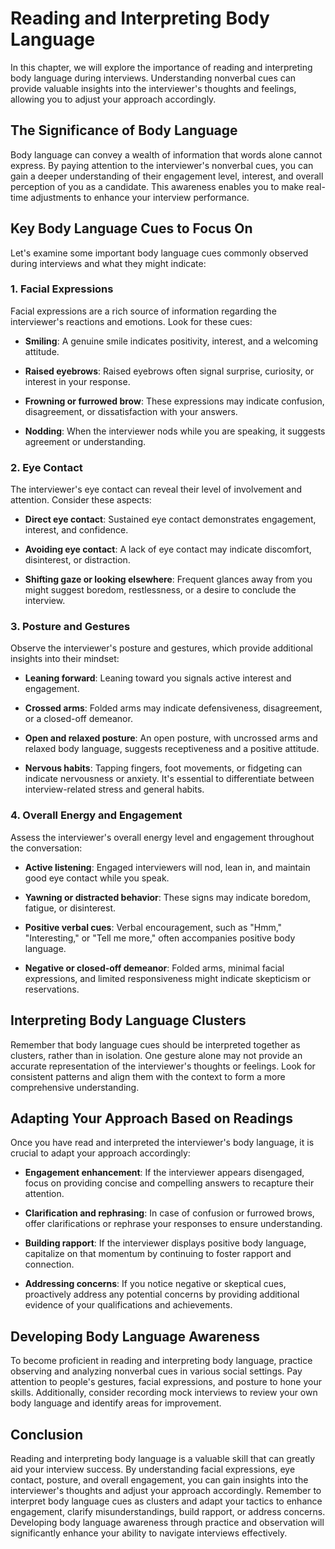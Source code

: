 Reading and Interpreting Body Language
===============================================

In this chapter, we will explore the importance of reading and interpreting body language during interviews. Understanding nonverbal cues can provide valuable insights into the interviewer's thoughts and feelings, allowing you to adjust your approach accordingly.

**The Significance of Body Language**
-------------------------------------

Body language can convey a wealth of information that words alone cannot express. By paying attention to the interviewer's nonverbal cues, you can gain a deeper understanding of their engagement level, interest, and overall perception of you as a candidate. This awareness enables you to make real-time adjustments to enhance your interview performance.

**Key Body Language Cues to Focus On**
--------------------------------------

Let's examine some important body language cues commonly observed during interviews and what they might indicate:

### 1. **Facial Expressions**

Facial expressions are a rich source of information regarding the interviewer's reactions and emotions. Look for these cues:

* **Smiling**: A genuine smile indicates positivity, interest, and a welcoming attitude.

* **Raised eyebrows**: Raised eyebrows often signal surprise, curiosity, or interest in your response.

* **Frowning or furrowed brow**: These expressions may indicate confusion, disagreement, or dissatisfaction with your answers.

* **Nodding**: When the interviewer nods while you are speaking, it suggests agreement or understanding.

### 2. **Eye Contact**

The interviewer's eye contact can reveal their level of involvement and attention. Consider these aspects:

* **Direct eye contact**: Sustained eye contact demonstrates engagement, interest, and confidence.

* **Avoiding eye contact**: A lack of eye contact may indicate discomfort, disinterest, or distraction.

* **Shifting gaze or looking elsewhere**: Frequent glances away from you might suggest boredom, restlessness, or a desire to conclude the interview.

### 3. **Posture and Gestures**

Observe the interviewer's posture and gestures, which provide additional insights into their mindset:

* **Leaning forward**: Leaning toward you signals active interest and engagement.

* **Crossed arms**: Folded arms may indicate defensiveness, disagreement, or a closed-off demeanor.

* **Open and relaxed posture**: An open posture, with uncrossed arms and relaxed body language, suggests receptiveness and a positive attitude.

* **Nervous habits**: Tapping fingers, foot movements, or fidgeting can indicate nervousness or anxiety. It's essential to differentiate between interview-related stress and general habits.

### 4. **Overall Energy and Engagement**

Assess the interviewer's overall energy level and engagement throughout the conversation:

* **Active listening**: Engaged interviewers will nod, lean in, and maintain good eye contact while you speak.

* **Yawning or distracted behavior**: These signs may indicate boredom, fatigue, or disinterest.

* **Positive verbal cues**: Verbal encouragement, such as "Hmm," "Interesting," or "Tell me more," often accompanies positive body language.

* **Negative or closed-off demeanor**: Folded arms, minimal facial expressions, and limited responsiveness might indicate skepticism or reservations.

**Interpreting Body Language Clusters**
---------------------------------------

Remember that body language cues should be interpreted together as clusters, rather than in isolation. One gesture alone may not provide an accurate representation of the interviewer's thoughts or feelings. Look for consistent patterns and align them with the context to form a more comprehensive understanding.

**Adapting Your Approach Based on Readings**
--------------------------------------------

Once you have read and interpreted the interviewer's body language, it is crucial to adapt your approach accordingly:

* **Engagement enhancement**: If the interviewer appears disengaged, focus on providing concise and compelling answers to recapture their attention.

* **Clarification and rephrasing**: In case of confusion or furrowed brows, offer clarifications or rephrase your responses to ensure understanding.

* **Building rapport**: If the interviewer displays positive body language, capitalize on that momentum by continuing to foster rapport and connection.

* **Addressing concerns**: If you notice negative or skeptical cues, proactively address any potential concerns by providing additional evidence of your qualifications and achievements.

**Developing Body Language Awareness**
--------------------------------------

To become proficient in reading and interpreting body language, practice observing and analyzing nonverbal cues in various social settings. Pay attention to people's gestures, facial expressions, and posture to hone your skills. Additionally, consider recording mock interviews to review your own body language and identify areas for improvement.

**Conclusion**
--------------

Reading and interpreting body language is a valuable skill that can greatly aid your interview success. By understanding facial expressions, eye contact, posture, and overall engagement, you can gain insights into the interviewer's thoughts and adjust your approach accordingly. Remember to interpret body language cues as clusters and adapt your tactics to enhance engagement, clarify misunderstandings, build rapport, or address concerns. Developing body language awareness through practice and observation will significantly enhance your ability to navigate interviews effectively.
